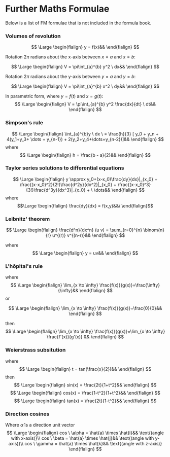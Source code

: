 # Further Maths Formulae

Below is a list of FM formulae that is not included in the formula book. 

### Volumes of revolution

$$
\Large
\begin{flalign}
y = f(x)&&
\end{flalign}
$$

Rotation $2\pi$ radians about the x-axis between $x = a$ and $x = b$:

$$
\Large
\begin{flalign}
V = \pi\int_{a}^{b} y^2 \ dx&&
\end{flalign}
$$

Rotation $2\pi$ radians about the y-axis between $y = a$ and $y = b$:

$$
\Large
\begin{flalign}
V = \pi\int_{a}^{b} x^2 \ dy&&
\end{flalign}
$$

In parametric form, where $y = f(t)$ and $x = g(t)$:
$$
\Large
\begin{flalign}
V = \pi\int_{a}^{b} y^2 \frac{dx}{dt} \ dt&&
\end{flalign}
$$

### Simpson's rule

$$
\Large
\begin{flalign}
\int_{a}^{b}y \ dx \ = \frac{h}{3} [ y_0 + y_n + 4(y_1+y_3+ \dots + y_{n-1}) + 2(y_2+y_4+\dots+y_{n-2})]&&
\end{flalign}
$$
where 
$$
\Large
\begin{flalign}
h = \frac{b - a}{2}&&
\end{flalign}
$$

### Taylor series solutions to differential equations

$$
\Large
\begin{flalign}
y \approx y_0+(x-x_0)\frac{dy}{dx}|_{x_0} + \frac{(x-x_0)^2}{2!}\frac{d^2y}{dx^2}|_{x_0} + \frac{(x-x_0)^3}{3!}\frac{d^3y}{dx^3}|_{x_0}  + \ \dots&& \end{flalign}
$$
where
$$\Large \begin{flalign} \frac{dy}{dx} = f(x,y)&&\ \end{flalign}$$

### Leibnitz' theorem

$$
\Large
\begin{flalign}
\frac{d^n}{dx^n} (u v) = \sum_{r=0}^{n} \binom{n}{r} u^{(r)} v^{(n-r)}&&
\end{flalign}
$$

where
$$
\Large
\begin{flalign}
y = uv&&
\end{flalign}
$$

### L'hôpital's rule

where
$$
\Large
\begin{flalign}
\lim_{x \to \infty} \frac{f(x)}{g(x)}=\frac{\infty}{\infty}&&
\end{flalign}
$$
or

$$
\Large
\begin{flalign}
\lim_{x \to \infty} \frac{f(x)}{g(x)}=\frac{0}{0}&&
\end{flalign}
$$

then
$$
\Large
\begin{flalign}
\lim_{x \to \infty} \frac{f(x)}{g(x)}=\lim_{x \to \infty} \frac{f'(x)}{g'(x)}
&&
\end{flalign}
$$
### Weierstrass subsitution

where
$$
\Large
\begin{flalign}
t = tan(\frac{x}{2})&&
\end{flalign}
$$then
$$
\Large
\begin{flalign}
sin(x) = \frac{2t}{1+t^2}&&
\end{flalign}
$$$$
\Large
\begin{flalign}
cos(x) = \frac{1-t^2}{1+t^2}&&
\end{flalign}
$$
$$
\Large
\begin{flalign}
tan(x) = \frac{2t}{1-t^2}&&
\end{flalign}
$$

### Direction cosines

Where $\hat{\alpha}$ is a direction unit vector
$$
\Large
\begin{flalign}
cos \ \alpha = \hat{a} \times \hat{i}&& \text{(angle with x-axis)}\\
cos \ \beta = \hat{a} \times \hat{j}&& \text{(angle with y-axis)}\\
cos \ \gamma = \hat{a} \times \hat{k}&& \text{(angle with z-axis)}
\end{flalign}
$$


